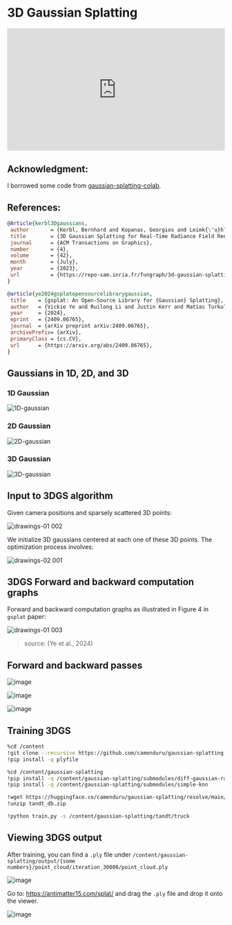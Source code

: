 # 3D Gaussian Splatting

<div style="position: relative; padding-bottom: 56.25%; height: 0; overflow: hidden;">
  <iframe style="position: absolute; top: 0; left: 0; width: 100%; height: 100%;" src="https://www.youtube.com/embed/hGToeFGX-2M" frameborder="0" allowfullscreen></iframe>
</div>

## Acknowledgment:
I borrowed some code from [gaussian-splatting-colab](https://github.com/camenduru/gaussian-splatting-colab).

## References:
```bibtex
@Article{kerbl3Dgaussians,
 author       = {Kerbl, Bernhard and Kopanas, Georgios and Leimk{\"u}hler, Thomas and Drettakis, George},
 title        = {3D Gaussian Splatting for Real-Time Radiance Field Rendering},
 journal      = {ACM Transactions on Graphics},
 number       = {4},
 volume       = {42},
 month        = {July},
 year         = {2023},
 url          = {https://repo-sam.inria.fr/fungraph/3d-gaussian-splatting/}
}
```

```bibtex
@article{ye2024gsplatopensourcelibrarygaussian,
 title    = {gsplat: An Open-Source Library for {Gaussian} Splatting},
 author   = {Vickie Ye and Ruilong Li and Justin Kerr and Matias Turkulainen and Brent Yi and Zhuoyang Pan and Otto Seiskari and Jianbo Ye and Jeffrey Hu and Matthew Tancik and Angjoo Kanazawa},
 year     = {2024},
 eprint   = {2409.06765},
 journal  = {arXiv preprint arXiv:2409.06765},
 archivePrefix= {arXiv},
 primaryClass = {cs.CV},
 url      = {https://arxiv.org/abs/2409.06765},
}
```

## Gaussians in 1D, 2D, and 3D

### 1D Gaussian

![1D-gaussian](https://github.com/user-attachments/assets/5a7228c5-7c1e-4f1e-9e4e-40b7e18867f4)


### 2D Gaussian

![2D-gaussian](https://github.com/user-attachments/assets/7d25a1e7-000f-408f-936b-5120f53130cb)

### 3D Gaussian

![3D-gaussian](https://github.com/user-attachments/assets/12a1fdb7-e341-4904-9108-1ce91c6aa6f9)



## Input to 3DGS algorithm

Given camera positions and sparsely scattered 3D points:

![drawings-01 002](https://github.com/user-attachments/assets/f4168f35-a216-4a30-b632-42265e253daa)

We initialize 3D gaussians centered at each one of these 3D points. The optimization process involves:

![drawings-02 001](https://github.com/user-attachments/assets/67122ab5-367b-4b45-b033-e007cd8364a4)


## 3DGS Forward and backward computation graphs

Forward and backward computation graphs as illustrated in Figure 4 in `gsplat` paper:

![drawings-01 003](https://github.com/user-attachments/assets/c34238b7-83d4-47f2-a6a8-f524fb887a78)
>source: (Ye et al., 2024)


## Forward and backward passes

![image](https://github.com/user-attachments/assets/ab558f38-dcdd-45ce-9e90-09099e91a446)

![image](https://github.com/user-attachments/assets/fd2492b4-7676-4404-80bc-7f019961cf18)

![image](https://github.com/user-attachments/assets/6aae53a3-d913-4d51-8a56-93e143a79f12)


## Training 3DGS

```bash
%cd /content
!git clone --recursive https://github.com/camenduru/gaussian-splatting
!pip install -q plyfile

%cd /content/gaussian-splatting
!pip install -q /content/gaussian-splatting/submodules/diff-gaussian-rasterization
!pip install -q /content/gaussian-splatting/submodules/simple-knn

!wget https://huggingface.co/camenduru/gaussian-splatting/resolve/main/tandt_db.zip
!unzip tandt_db.zip
```

```bash
!python train.py -s /content/gaussian-splatting/tandt/truck
```

## Viewing 3DGS output
After training, you can find a `.ply` file under `/content/gaussian-splatting/output/{some numbers}/point_cloud/iteration_30000/point_cloud.ply`

![image](https://github.com/user-attachments/assets/b4d71f53-badd-44a8-bd20-1cd01f607935)

Go to: https://antimatter15.com/splat/ and drag the `.ply` file and drop it onto the viewer.

![image](https://github.com/user-attachments/assets/4191ae7a-5492-4e95-8910-911e9015ec66)
